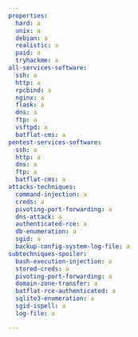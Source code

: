 ```yaml
---
properties:
  hard: a
  unix: a
  debian: a
  realistic: a
  paid: a
  tryhackme: a
all-services-software:
  ssh: a
  http: a
  rpcbind: a
  nginx: a
  flask: a
  dns: a
  ftp: a
  vsftpd: a
  batflat-cms: a
pentest-services-software:
  ssh: a
  http: a
  dns: a
  ftp: a
  batflat-cms: a
attacks-techniques:
  command-injection: a
  creds: a
  pivoting-port-forwarding: a
  dns-attack: a
  authenticated-rce: a
  db-enumeration: a
  sgid: a
  backup-config-system-log-file: a
subtechniques-spoiler:
  bash-execution-injection: a
  stored-creds: a
  pivoting-port-forwarding: a
  domain-zone-transfer: a
  batflat-rce-authenticated: a
  sqlite3-enumeration: a
  sgid-ispell: a
  log-file: a

---
```

